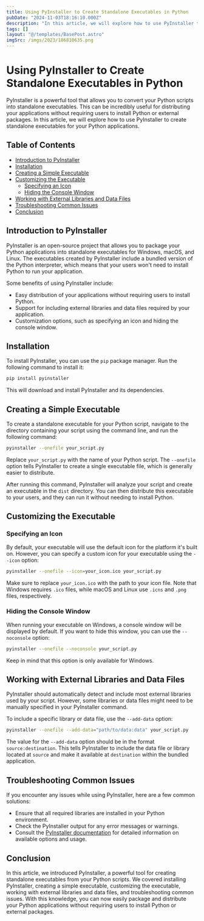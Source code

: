 ```yaml
---
title: Using PyInstaller to Create Standalone Executables in Python
pubDate: "2024-11-03T18:16:10.000Z"
description: "In this article, we will explore how to use PyInstaller to create standalone executables for your Python applications"
tags: []
layout: "@/templates/BasePost.astro"
imgSrc: /imgs/2023/186810635.png
---
```

# Using PyInstaller to Create Standalone Executables in Python

PyInstaller is a powerful tool that allows you to convert your Python scripts into standalone executables. This can be incredibly useful for distributing your applications without requiring users to install Python or external packages. In this article, we will explore how to use PyInstaller to create standalone executables for your Python applications.

## Table of Contents

- [Introduction to PyInstaller](#introduction-to-pyinstaller)
- [Installation](#installation)
- [Creating a Simple Executable](#creating-a-simple-executable)
- [Customizing the Executable](#customizing-the-executable)
  - [Specifying an Icon](#specifying-an-icon)
  - [Hiding the Console Window](#hiding-the-console-window)
- [Working with External Libraries and Data Files](#working-with-external-libraries-and-data-files)
- [Troubleshooting Common Issues](#troubleshooting-common-issues)
- [Conclusion](#conclusion)

## Introduction to PyInstaller

PyInstaller is an open-source project that allows you to package your Python applications into standalone executables for Windows, macOS, and Linux. The executables created by PyInstaller include a bundled version of the Python interpreter, which means that your users won't need to install Python to run your application.

Some benefits of using PyInstaller include:

- Easy distribution of your applications without requiring users to install Python.
- Support for including external libraries and data files required by your application.
- Customization options, such as specifying an icon and hiding the console window.

## Installation

To install PyInstaller, you can use the `pip` package manager. Run the following command to install it:

```bash
pip install pyinstaller
```

This will download and install PyInstaller and its dependencies.

## Creating a Simple Executable

To create a standalone executable for your Python script, navigate to the directory containing your script using the command line, and run the following command:

```bash
pyinstaller --onefile your_script.py
```

Replace `your_script.py` with the name of your Python script. The `--onefile` option tells PyInstaller to create a single executable file, which is generally easier to distribute.

After running this command, PyInstaller will analyze your script and create an executable in the `dist` directory. You can then distribute this executable to your users, and they can run it without needing to install Python.

## Customizing the Executable

### Specifying an Icon

By default, your executable will use the default icon for the platform it's built on. However, you can specify a custom icon for your executable using the `--icon` option:

```bash
pyinstaller --onefile --icon=your_icon.ico your_script.py
```

Make sure to replace `your_icon.ico` with the path to your icon file. Note that Windows requires `.ico` files, while macOS and Linux use `.icns` and `.png` files, respectively.

### Hiding the Console Window

When running your executable on Windows, a console window will be displayed by default. If you want to hide this window, you can use the `--noconsole` option:

```bash
pyinstaller --onefile --noconsole your_script.py
```

Keep in mind that this option is only available for Windows.

## Working with External Libraries and Data Files

PyInstaller should automatically detect and include most external libraries used by your script. However, some libraries or data files might need to be manually specified in your PyInstaller command.

To include a specific library or data file, use the `--add-data` option:

```bash
pyinstaller --onefile --add-data="path/to/data:data" your_script.py
```

The value for the `--add-data` option should be in the format `source:destination`. This tells PyInstaller to include the data file or library located at `source` and make it available at `destination` within the bundled application.

## Troubleshooting Common Issues

If you encounter any issues while using PyInstaller, here are a few common solutions:

- Ensure that all required libraries are installed in your Python environment.
- Check the PyInstaller output for any error messages or warnings.
- Consult the [PyInstaller documentation](https://pyinstaller.readthedocs.io/) for detailed information on available options and usage.

## Conclusion

In this article, we introduced PyInstaller, a powerful tool for creating standalone executables from your Python scripts. We covered installing PyInstaller, creating a simple executable, customizing the executable, working with external libraries and data files, and troubleshooting common issues. With this knowledge, you can now easily package and distribute your Python applications without requiring users to install Python or external packages.
